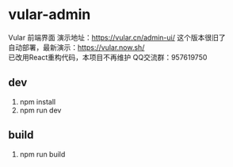 # vular-admin

Vular 前端界面
演示地址：https://vular.cn/admin-ui/   这个版本很旧了   
自动部署，最新演示：https://vular.now.sh/   
已改用React重构代码，本项目不再维护
QQ交流群：957619750 

## dev

1. npm install
2. npm run dev

## build

1. npm run build
